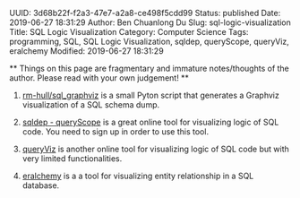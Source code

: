 UUID: 3d68b22f-f2a3-47e7-a2a8-ce498f5cdd99
Status: published
Date: 2019-06-27 18:31:29
Author: Ben Chuanlong Du
Slug: sql-logic-visualization
Title: SQL Logic Visualization
Category: Computer Science
Tags: programming, SQL, SQL Logic Visualization, sqldep, queryScope, queryViz, eralchemy
Modified: 2019-06-27 18:31:29

**
Things on this page are
fragmentary and immature notes/thoughts of the author.
Please read with your own judgement!
**

1. [rm-hull/sql_graphviz](https://github.com/rm-hull/sql_graphviz)
    is a small Pyton script that generates a Graphviz visualization of a SQL schema dump.

1. [sqldep - queryScope](https://app.sqldep.com/queryscope/#)
    is a great online tool for visualizing logic of SQL code.
    You need to sign up in order to use this tool.

2. [queryViz](http://queryviz.com/online/)
    is another online tool for visualizing logic of SQL code 
    but with very limited functionalities.

3. [eralchemy](https://github.com/Alexis-benoist/eralchemy)
    is a a tool for visualizing entity relationship in a SQL database.
